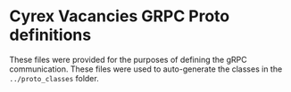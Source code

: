 # Cyrex Vacancies GRPC Proto definitions

These files were provided for the purposes of defining the gRPC communication. These files were used to auto-generate the classes in the `../proto_classes` folder.
